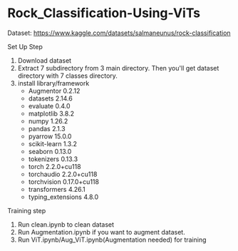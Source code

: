 # Rock_Classification-Using-ViTs

Dataset: https://www.kaggle.com/datasets/salmaneunus/rock-classification

Set Up Step
1. Download dataset
2. Extract 7 subdirectory from 3 main directory. Then you'll get dataset directory with 7 classes directory.
3. install library/framework
   - Augmentor                    0.2.12
   - datasets                     2.14.6
   - evaluate                     0.4.0
   - matplotlib                   3.8.2
   - numpy                        1.26.2
   - pandas                       2.1.3
   - pyarrow                      15.0.0
   - scikit-learn                 1.3.2
   - seaborn                      0.13.0
   - tokenizers                   0.13.3
   - torch                        2.2.0+cu118
   - torchaudio                   2.2.0+cu118
   - torchvision                  0.17.0+cu118
   - transformers                 4.26.1
   - typing_extensions            4.8.0

Training step
1. Run clean.ipynb to clean dataset
2. Run Augmentation.ipynb if you want to augment dataset.
3. Run ViT.ipynb/Aug_ViT.ipynb(Augmentation needed) for training
